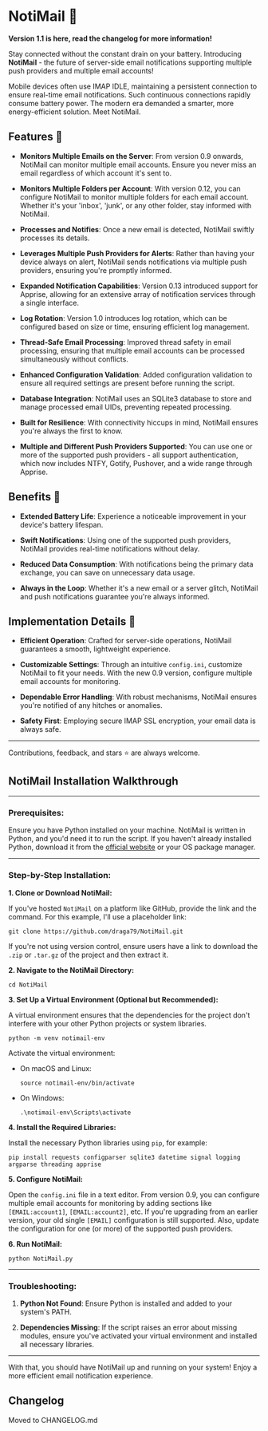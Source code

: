# NotiMail 📧

**Version 1.1 is here, read the changelog for more information!**

Stay connected without the constant drain on your battery. Introducing **NotiMail** - the future of server-side email notifications supporting multiple push providers and multiple email accounts!

Mobile devices often use IMAP IDLE, maintaining a persistent connection to ensure real-time email notifications. Such continuous connections rapidly consume battery power. The modern era demanded a smarter, more energy-efficient solution. Meet NotiMail.

## Features 🌟

-   **Monitors Multiple Emails on the Server**: From version 0.9 onwards, NotiMail can monitor multiple email accounts. Ensure you never miss an email regardless of which account it's sent to.
    
-   **Monitors Multiple Folders per Account**: With version 0.12, you can configure NotiMail to monitor multiple folders for each email account. Whether it's your 'inbox', 'junk', or any other folder, stay informed with NotiMail.
    
-   **Processes and Notifies**: Once a new email is detected, NotiMail swiftly processes its details.
    
-   **Leverages Multiple Push Providers for Alerts**: Rather than having your device always on alert, NotiMail sends notifications via multiple push providers, ensuring you're promptly informed.
    
-   **Expanded Notification Capabilities**: Version 0.13 introduced support for Apprise, allowing for an extensive array of notification services through a single interface.
    
-   **Log Rotation**: Version 1.0 introduces log rotation, which can be configured based on size or time, ensuring efficient log management.
    
-   **Thread-Safe Email Processing**: Improved thread safety in email processing, ensuring that multiple email accounts can be processed simultaneously without conflicts.
    
-   **Enhanced Configuration Validation**: Added configuration validation to ensure all required settings are present before running the script.
    
-   **Database Integration**: NotiMail uses an SQLite3 database to store and manage processed email UIDs, preventing repeated processing.
    
-   **Built for Resilience**: With connectivity hiccups in mind, NotiMail ensures you're always the first to know.
    
-   **Multiple and Different Push Providers Supported**: You can use one or more of the supported push providers - all support authentication, which now includes NTFY, Gotify, Pushover, and a wide range through Apprise.
    

## Benefits 🚀

-   **Extended Battery Life**: Experience a noticeable improvement in your device's battery lifespan.
    
-   **Swift Notifications**: Using one of the supported push providers, NotiMail provides real-time notifications without delay.
    
-   **Reduced Data Consumption**: With notifications being the primary data exchange, you can save on unnecessary data usage.
    
-   **Always in the Loop**: Whether it's a new email or a server glitch, NotiMail and push notifications guarantee you're always informed.
    

## Implementation Details 🔧

-   **Efficient Operation**: Crafted for server-side operations, NotiMail guarantees a smooth, lightweight experience.
    
-   **Customizable Settings**: Through an intuitive `config.ini`, customize NotiMail to fit your needs. With the new 0.9 version, configure multiple email accounts for monitoring.
    
-   **Dependable Error Handling**: With robust mechanisms, NotiMail ensures you're notified of any hitches or anomalies.
    
-   **Safety First**: Employing secure IMAP SSL encryption, your email data is always safe.
    

----------

Contributions, feedback, and stars ⭐ are always welcome.

## NotiMail Installation Walkthrough

----------

### Prerequisites:

Ensure you have Python installed on your machine. NotiMail is written in Python, and you'd need it to run the script. If you haven't already installed Python, download it from the [official website](https://www.python.org/downloads/) or your OS package manager.

----------

### Step-by-Step Installation:

**1. Clone or Download NotiMail:**

If you've hosted `NotiMail` on a platform like GitHub, provide the link and the command. For this example, I'll use a placeholder link:

`git clone https://github.com/draga79/NotiMail.git`

If you're not using version control, ensure users have a link to download the `.zip` or `.tar.gz` of the project and then extract it.

**2. Navigate to the NotiMail Directory:**

`cd NotiMail`

**3. Set Up a Virtual Environment (Optional but Recommended):**

A virtual environment ensures that the dependencies for the project don't interfere with your other Python projects or system libraries.

`python -m venv notimail-env`

Activate the virtual environment:

-   On macOS and Linux:
    
    `source notimail-env/bin/activate`
    
-   On Windows:
    
    `.\notimail-env\Scripts\activate`
    

**4. Install the Required Libraries:**

Install the necessary Python libraries using `pip`, for example:

`pip install requests configparser sqlite3 datetime signal logging argparse threading apprise`

**5. Configure NotiMail:**

Open the `config.ini` file in a text editor. From version 0.9, you can configure multiple email accounts for monitoring by adding sections like `[EMAIL:account1]`, `[EMAIL:account2]`, etc. If you're upgrading from an earlier version, your old single `[EMAIL]` configuration is still supported. Also, update the configuration for one (or more) of the supported push providers.

**6. Run NotiMail:**

`python NotiMail.py`

----------

### Troubleshooting:

1.  **Python Not Found**: Ensure Python is installed and added to your system's PATH.
    
2.  **Dependencies Missing**: If the script raises an error about missing modules, ensure you've activated your virtual environment and installed all necessary libraries.
    

----------

With that, you should have NotiMail up and running on your system! Enjoy a more efficient email notification experience.

## Changelog

Moved to CHANGELOG.md
